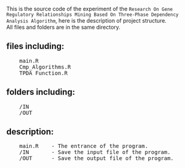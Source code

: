 This is the source code of the experiment of the `Research On Gene Regulatory Relationships Mining Based On Three-Phase Dependency Analysis Algorithm`, here is the description of project structure.<br/>
All files and folders are in the same directory.
## files including:
  <pre>
    main.R
    Cmp_Algorithms.R
    TPDA_Function.R</pre>
## folders including:
  <pre>
    /IN
    /OUT</pre>
## description:
  <pre>
    main.R    - The entrance of the program.
    /IN       - Save the input file of the program.
    /OUT      - Save the output file of the program.</pre>
